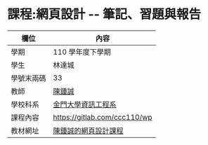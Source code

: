 # 課程:網頁設計 -- 筆記、習題與報告

欄位 | 內容
-----|--------
學期 | 110 學年度下學期
學生 |  林達城
學號末兩碼 | 33
教師 | [陳鍾誠](https://www.nqu.edu.tw/educsie/index.php?act=blog&code=list&ids=4)
學校科系 | [金門大學資訊工程系](https://www.nqu.edu.tw/educsie/index.php)
課程內容 | https://gitlab.com/ccc110/wp
教材網址 | [陳鍾誠的網頁設計課程](https://kinmen6.com/root/%E9%99%B3%E9%8D%BE%E8%AA%A0/%E8%AA%B2%E7%A8%8B/%E7%B6%B2%E9%A0%81%E8%A8%AD%E8%A8%88/README.md)
